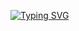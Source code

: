 [![Typing SVG](https://readme-typing-svg.demolab.com?font=Fira+Code&pause=1000&width=435&lines=ML-engineer+%7C+Data+scientist)](https://git.io/typing-svg)

